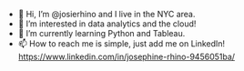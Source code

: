 - 👋 Hi, I’m @josierhino and I live in the NYC area.
- 👀 I’m interested in data analytics and the cloud!
- 🌱 I’m currently learning Python and Tableau.
- 📫 How to reach me is simple, just add me on LinkedIn! https://www.linkedin.com/in/josephine-rhino-9456051ba/

<!---
josierhino/josierhino is a ✨ special ✨ repository because its `README.md` (this file) appears on your GitHub profile.
You can click the Preview link to take a look at your changes.
--->
